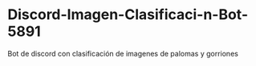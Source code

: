 # Discord-Imagen-Clasificaci-n-Bot-5891
Bot de discord con clasificación de imagenes de palomas y gorriones

